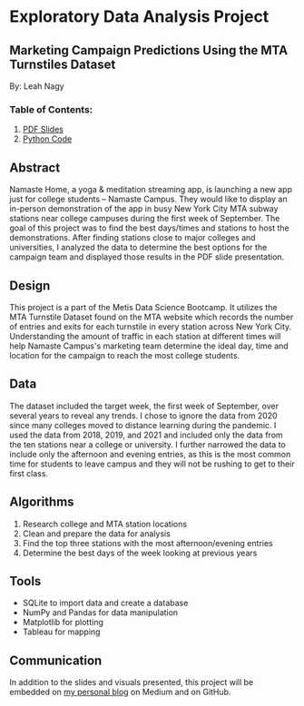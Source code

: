 # Exploratory Data Analysis Project

## Marketing Campaign Predictions Using the MTA Turnstiles Dataset
By: Leah Nagy

### Table of Contents:
1. [PDF Slides](https://github.com/leahnagy/eda_mta/blob/main/MTA%20Traffic%20Exploratory%20Data%20Analysis.pdf)
2. [Python Code](https://github.com/leahnagy/eda_mta/blob/main/code_mta_eda.ipynb)

## Abstract
Namaste Home, a yoga & meditation streaming app, is launching a new app just for college students – Namaste Campus. They would like to display an in-person demonstration of the app in busy New York City MTA subway stations near college campuses during the first week of September. The goal of this project was to find the best days/times and stations to host the demonstrations. After finding stations close to major colleges and universities, I analyzed the data to determine the best options for the campaign team and displayed those results in the PDF slide presentation.

## Design
This project is a part of the Metis Data Science Bootcamp. It utilizes the MTA Turnstile Dataset found on the MTA website which records the number of entries and exits for each turnstile in every station across New York City. Understanding the amount of traffic in each station at different times will help Namaste Campus's marketing team determine the ideal day, time and location for the campaign to reach the most college students.

## Data
The dataset included the target week, the first week of September, over several years to reveal any trends. I chose to ignore the data from 2020 since many colleges moved to distance learning during the pandemic. I used the data from 2018, 2019, and 2021 and included only the data from the ten stations near a college or university.  I further narrowed the data to include only the afternoon and evening entries, as this is the most common time for students to leave campus and they will not be rushing to get to their first class.  

## Algorithms

1.	Research college and MTA station locations
2.	Clean and prepare the data for analysis
3.	Find the top three stations with the most afternoon/evening entries
4.	Determine the best days of the week looking at previous years

## Tools
* SQLite to import data and create a database
* NumPy and Pandas for data manipulation
* Matplotlib for plotting
* Tableau for mapping

## Communication
In addition to the slides and visuals presented, this project will be embedded on [my personal blog](https://medium.com/@leahnagy) on Medium and on GitHub.
